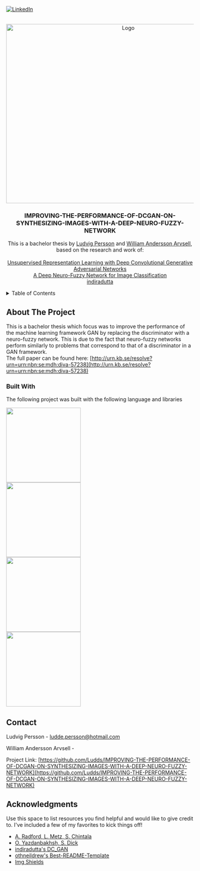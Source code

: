 <!-- Improved compatibility of back to top link: See: https://github.com/othneildrew/Best-README-Template/pull/73 -->
<a name="readme-top"></a>
<!--
*** Thanks for checking out the Best-README-Template. If you have a suggestion
*** that would make this better, please fork the repo and create a pull request
*** or simply open an issue with the tag "enhancement".
*** Don't forget to give the project a star!
*** Thanks again! Now go create something AMAZING! :D
-->



<!-- PROJECT SHIELDS -->
<!--
*** I'm using markdown "reference style" links for readability.
*** Reference links are enclosed in brackets [ ] instead of parentheses ( ).
*** See the bottom of this document for the declaration of the reference variables
*** for contributors-url, forks-url, etc. This is an optional, concise syntax you may use.
*** https://www.markdownguide.org/basic-syntax/#reference-style-links
-->
[![LinkedIn][linkedin-shield]][linkedin-url]



<!-- PROJECT LOGO -->
<br />
<div align="center">
  <a href="https://github.com/Ludds/IMPROVING-THE-PERFORMANCE-OF-DCGAN-ON-SYNTHESIZING-IMAGES-WITH-A-DEEP-NEURO-FUZZY-NETWORK">
    <img src="https://github.com/Ludds/IMPROVING-THE-PERFORMANCE-OF-DCGAN-ON-SYNTHESIZING-IMAGES-WITH-A-DEEP-NEURO-FUZZY-NETWORK/assets/10947803/1602cdfa-e3bc-4128-b8a9-e0a4cfac2dc6" alt="Logo" width="640" height="480">
  </a>

  <h3 align="center">IMPROVING-THE-PERFORMANCE-OF-DCGAN-ON-SYNTHESIZING-IMAGES-WITH-A-DEEP-NEURO-FUZZY-NETWORK </h3>

  <p align="center">
    This is a bachelor thesis by <a href="https://github.com/Ludds">Ludvig Persson</a> and <a href="https://github.com/WAA17">William Andersson Arvsell</a>, based on the research and work of:
    <br/>
    <br/>
    <a href="https://arxiv.org/abs/1511.06434"> Unsupervised Representation Learning with Deep Convolutional Generative Adversarial Networks </a>
    <br/>
    <a href="https://arxiv.org/abs/2001.01686"> A Deep Neuro-Fuzzy Network for Image Classification </a>
    <br/>
    <a href="https://github.com/indiradutta/DC_GAN"> indiradutta </a>
  </p>
</div>



<!-- TABLE OF CONTENTS -->
<details>
  <summary>Table of Contents</summary>
  <ol>
    <li>
      <a href="#about-the-project">About The Project</a>
      <ul>
        <li><a href="#built-with">Built With</a></li>
      </ul>
    </li>
    <li><a href="#contact">Contact</a></li>
    <li><a href="#acknowledgments">Acknowledgments</a></li>
  </ol>
</details>



<!-- ABOUT THE PROJECT -->
## About The Project

This is a bachelor thesis which focus was to improve the performance of the machine learning framework GAN by replacing the discriminator with a neuro-fuzzy network. This is due to the fact that neuro-fuzzy networks perform similarly to problems that correspond to that of a discriminator in a GAN framework.
<br/>
The full paper can be found here: [http://urn.kb.se/resolve?urn=urn:nbn:se:mdh:diva-57238](http://urn.kb.se/resolve?urn=urn:nbn:se:mdh:diva-57238)



### Built With

The following project was built with the following language and libraries

<a href="https://www.python.org/"><img src="https://www.python.org/static/img/python-logo.png" width="200"></a>
</br>
<a href="https://keras.io/"><img src="https://keras.io/img/logo.png" width="200"></a>
</br>
<a href="https://www.tensorflow.org/"><img src="https://www.gstatic.com/devrel-devsite/prod/vbad4fd6eb290ad214822e7a397f826be8dbcc36ca2a922ba48f41fb14286829c/tensorflow/images/lockup.svg" width="200"></a>
</br>
<a href="https://matplotlib.org/"><img src="https://matplotlib.org/_static/logo_dark.svg" width="200"></a>


<!-- CONTACT -->
## Contact

Ludvig Persson - ludde.persson@hotmail.com

William Andersson Arvsell - 

Project Link: [https://github.com/Ludds/IMPROVING-THE-PERFORMANCE-OF-DCGAN-ON-SYNTHESIZING-IMAGES-WITH-A-DEEP-NEURO-FUZZY-NETWORK](https://github.com/Ludds/IMPROVING-THE-PERFORMANCE-OF-DCGAN-ON-SYNTHESIZING-IMAGES-WITH-A-DEEP-NEURO-FUZZY-NETWORK)




<!-- ACKNOWLEDGMENTS -->
## Acknowledgments

Use this space to list resources you find helpful and would like to give credit to. I've included a few of my favorites to kick things off!

* [A. Radford, L. Metz, S. Chintala](https://arxiv.org/abs/1511.06434)
* [O. Yazdanbakhsh, S. Dick](https://arxiv.org/abs/2001.01686)
* [indiradutta's DC_GAN](https://github.com/indiradutta/DC_GAN)
* [othneildrew's Best-README-Template](https://github.com/othneildrew/Best-README-Template)
* [Img Shields](https://shields.io)




<!-- MARKDOWN LINKS & IMAGES -->
<!-- https://www.markdownguide.org/basic-syntax/#reference-style-links -->
[linkedin-shield]: https://img.shields.io/badge/-LinkedIn-black.svg?style=for-the-badge&logo=linkedin&colorB=555
[linkedin-url]: https://www.linkedin.com/in/ludds/

